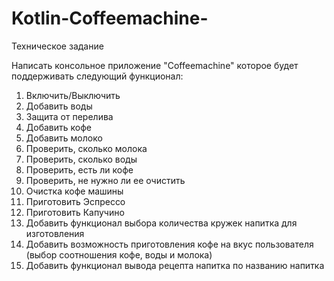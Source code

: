 # Kotlin-Coffeemachine-
Техническое задание

Написать консольное приложение "Coffeemachine" которое будет поддерживать следующий функционал:
1. Включить/Выключить
2. Добавить воды
3. Защита от перелива
4. Добавить кофе
5. Добавить молоко
6. Проверить, сколько молока
7. Проверить, сколько воды
8. Проверить, есть ли кофе
9. Проверить, не нужно ли ее очистить
10. Очистка кофе машины
11. Приготовить Эспрессо
12. Приготовить Капучино
13. Добавить функционал выбора количества кружек напитка для изготовления
14. Добавить возможность приготовления кофе на вкус пользователя (выбор соотношения кофе, воды и молока)
15. Добавить функционал вывода рецепта напитка по названию напитка

